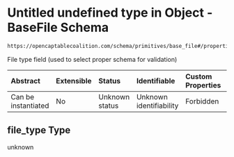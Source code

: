 # Untitled undefined type in Object - BaseFile Schema

```txt
https://opencaptablecoalition.com/schema/primitives/base_file#/properties/file_type
```

File type field (used to select proper schema for validation)

| Abstract            | Extensible | Status         | Identifiable            | Custom Properties | Additional Properties | Access Restrictions | Defined In                                                                                   |
| :------------------ | :--------- | :------------- | :---------------------- | :---------------- | :-------------------- | :------------------ | :------------------------------------------------------------------------------------------- |
| Can be instantiated | No         | Unknown status | Unknown identifiability | Forbidden         | Allowed               | none                | [BaseFile.schema.json*](../../schema/primitives/BaseFile.schema.json "open original schema") |

## file_type Type

unknown
